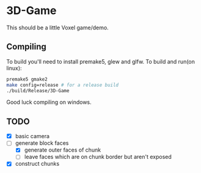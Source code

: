 # 3D-Game
This should be a little Voxel game/demo.
## Compiling
To build you'll need to install premake5, glew and glfw.
To build and run(on linux):
```bash
premake5 gmake2
make config=release # for a release build
./build/Release/3D-Game
```
Good luck compiling on windows.
## TODO
- [x] basic camera
- [ ] generate block faces
  - [x] generate outer faces of chunk
  - [ ] leave faces which are on chunk border but aren't exposed
- [x] construct chunks
